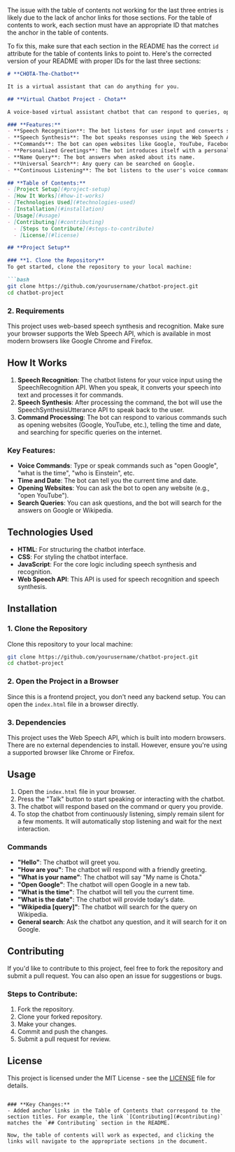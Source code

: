 The issue with the table of contents not working for the last three entries is likely due to the lack of anchor links for those sections. For the table of contents to work, each section must have an appropriate ID that matches the anchor in the table of contents.

To fix this, make sure that each section in the README has the correct `id` attribute for the table of contents links to point to. Here's the corrected version of your README with proper IDs for the last three sections:

```markdown
# **CHOTA-The-Chatbot**

It is a virtual assistant that can do anything for you.

## **Virtual Chatbot Project - Chota**

A voice-based virtual assistant chatbot that can respond to queries, open websites, perform searches, tell time and date, and much more. The chatbot interacts with users via voice, listens to their commands, and replies accordingly.

### **Features:**
- **Speech Recognition**: The bot listens for user input and converts speech to text.
- **Speech Synthesis**: The bot speaks responses using the Web Speech API.
- **Commands**: The bot can open websites like Google, YouTube, Facebook, perform searches, and provide the current time, date, and more.
- **Personalized Greetings**: The bot introduces itself with a personalized message.
- **Name Query**: The bot answers when asked about its name.
- **Universal Search**: Any query can be searched on Google.
- **Continuous Listening**: The bot listens to the user's voice commands continuously until no input is detected.

## **Table of Contents:**
- [Project Setup](#project-setup)
- [How It Works](#how-it-works)
- [Technologies Used](#technologies-used)
- [Installation](#installation)
- [Usage](#usage)
- [Contributing](#contributing)
  - [Steps to Contribute](#steps-to-contribute)
  - [License](#license)

## **Project Setup**

### **1. Clone the Repository**
To get started, clone the repository to your local machine:

```bash
git clone https://github.com/yourusername/chatbot-project.git
cd chatbot-project
```

### **2. Requirements**
This project uses web-based speech synthesis and recognition. Make sure your browser supports the Web Speech API, which is available in most modern browsers like Google Chrome and Firefox.

## **How It Works**

1. **Speech Recognition**: The chatbot listens for your voice input using the SpeechRecognition API. When you speak, it converts your speech into text and processes it for commands.
2. **Speech Synthesis**: After processing the command, the bot will use the SpeechSynthesisUtterance API to speak back to the user.
3. **Command Processing**: The bot can respond to various commands such as opening websites (Google, YouTube, etc.), telling the time and date, and searching for specific queries on the internet.

### **Key Features:**
- **Voice Commands**: Type or speak commands such as "open Google", "what is the time", "who is Einstein", etc.
- **Time and Date**: The bot can tell you the current time and date.
- **Opening Websites**: You can ask the bot to open any website (e.g., "open YouTube").
- **Search Queries**: You can ask questions, and the bot will search for the answers on Google or Wikipedia.

## **Technologies Used**
- **HTML**: For structuring the chatbot interface.
- **CSS**: For styling the chatbot interface.
- **JavaScript**: For the core logic including speech synthesis and recognition.
- **Web Speech API**: This API is used for speech recognition and speech synthesis.

## **Installation**

### **1. Clone the Repository**
Clone this repository to your local machine:

```bash
git clone https://github.com/yourusername/chatbot-project.git
cd chatbot-project
```

### **2. Open the Project in a Browser**
Since this is a frontend project, you don't need any backend setup. You can open the `index.html` file in a browser directly.

### **3. Dependencies**
This project uses the Web Speech API, which is built into modern browsers. There are no external dependencies to install. However, ensure you're using a supported browser like Chrome or Firefox.

## **Usage**

1. Open the `index.html` file in your browser.
2. Press the "Talk" button to start speaking or interacting with the chatbot.
3. The chatbot will respond based on the command or query you provide.
4. To stop the chatbot from continuously listening, simply remain silent for a few moments. It will automatically stop listening and wait for the next interaction.

### **Commands**
- **"Hello"**: The chatbot will greet you.
- **"How are you"**: The chatbot will respond with a friendly greeting.
- **"What is your name"**: The chatbot will say "My name is Chota."
- **"Open Google"**: The chatbot will open Google in a new tab.
- **"What is the time"**: The chatbot will tell you the current time.
- **"What is the date"**: The chatbot will provide today's date.
- **"Wikipedia [query]"**: The chatbot will search for the query on Wikipedia.
- **General search**: Ask the chatbot any question, and it will search for it on Google.

## **Contributing**

If you'd like to contribute to this project, feel free to fork the repository and submit a pull request. You can also open an issue for suggestions or bugs.

### **Steps to Contribute:**
1. Fork the repository.
2. Clone your forked repository.
3. Make your changes.
4. Commit and push the changes.
5. Submit a pull request for review.

## **License**

This project is licensed under the MIT License - see the [LICENSE](LICENSE) file for details.
```

### **Key Changes:**
- Added anchor links in the Table of Contents that correspond to the section titles. For example, the link `[Contributing](#contributing)` matches the `## Contributing` section in the README.
  
Now, the table of contents will work as expected, and clicking the links will navigate to the appropriate sections in the document.
